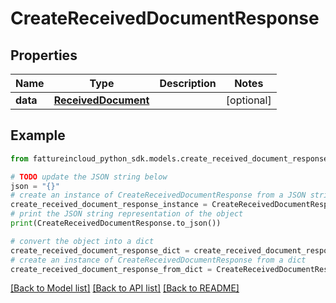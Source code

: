 # CreateReceivedDocumentResponse



## Properties

Name | Type | Description | Notes
------------ | ------------- | ------------- | -------------
**data** | [**ReceivedDocument**](ReceivedDocument.md) |  | [optional] 

## Example

```python
from fattureincloud_python_sdk.models.create_received_document_response import CreateReceivedDocumentResponse

# TODO update the JSON string below
json = "{}"
# create an instance of CreateReceivedDocumentResponse from a JSON string
create_received_document_response_instance = CreateReceivedDocumentResponse.from_json(json)
# print the JSON string representation of the object
print(CreateReceivedDocumentResponse.to_json())

# convert the object into a dict
create_received_document_response_dict = create_received_document_response_instance.to_dict()
# create an instance of CreateReceivedDocumentResponse from a dict
create_received_document_response_from_dict = CreateReceivedDocumentResponse.from_dict(create_received_document_response_dict)
```
[[Back to Model list]](../README.md#documentation-for-models) [[Back to API list]](../README.md#documentation-for-api-endpoints) [[Back to README]](../README.md)


